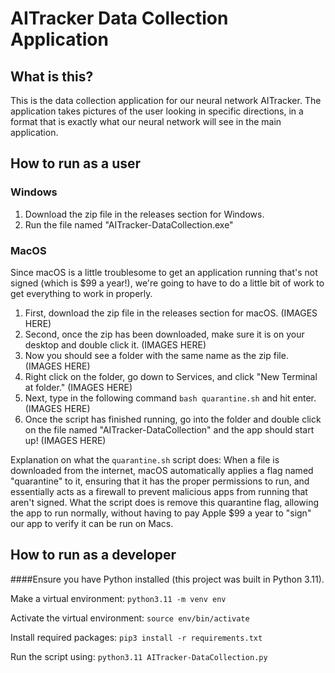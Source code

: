 # AITracker Data Collection Application

## What is this?
This is the data collection application for our neural network AITracker. The application takes pictures of the user looking in specific directions, in a format that is exactly what our neural network will see in the main application.

## How to run as a user
### Windows
1. Download the zip file in the releases section for Windows.
2. Run the file named "AITracker-DataCollection.exe"

### MacOS
Since macOS is a little troublesome to get an application running that's not signed (which is $99 a year!), we're going to have to do a little bit of 
work to get everything to work in properly.

1. First, download the zip file in the releases section for macOS. (IMAGES HERE)
2. Second, once the zip has been downloaded, make sure it is on your desktop and double click it. (IMAGES HERE)
3. Now you should see a folder with the same name as the zip file. (IMAGES HERE)
4. Right click on the folder, go down to Services, and click "New Terminal at folder." (IMAGES HERE)
5. Next, type in the following command `bash quarantine.sh` and hit enter. (IMAGES HERE)
6. Once the script has finished running, go into the folder and double click on the file named "AITracker-DataCollection" and the app should start up! (IMAGES HERE)

Explanation on what the `quarantine.sh` script does: When a file is downloaded from the internet, macOS automatically applies a flag named "quarantine" to it, ensuring that it has the proper permissions to run, and essentially acts as a firewall to prevent malicious apps from running that aren't signed. What the script does is remove this quarantine flag, allowing the app to run normally, without having to pay Apple $99 a year to "sign" our app to verify it can be run on Macs.

## How to run as a developer
####Ensure you have Python installed (this project was built in Python 3.11).

Make a virtual environment: `python3.11 -m venv env`

Activate the virtual environment: `source env/bin/activate`

Install required packages: `pip3 install -r requirements.txt`

Run the script using: `python3.11 AITracker-DataCollection.py`